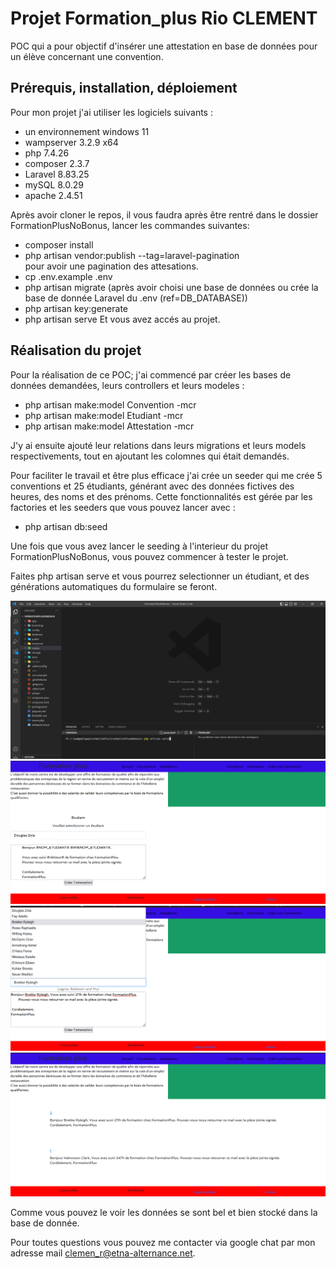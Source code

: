# Projet Formation_plus Rio CLEMENT

POC qui a pour objectif d'insérer une attestation en base de données pour un élève concernant une convention.

## Prérequis, installation, déploiement

Pour mon projet j'ai utiliser les logiciels suivants :

- un environnement windows 11
- wampserver 3.2.9 x64
- php 7.4.26
- composer 2.3.7
- Laravel 8.83.25
- mySQL 8.0.29
- apache 2.4.51

Après avoir cloner le repos, il vous faudra après être rentré dans le dossier FormationPlusNoBonus, lancer les commandes suivantes:

- composer install
- php artisan vendor:publish --tag=laravel-pagination  
  pour avoir une pagination des attesations.
- cp .env.example .env
- php artisan migrate (après avoir choisi une base de données ou crée la base de donnée Laravel du .env (ref=DB_DATABASE))
- php artisan key:generate
- php artisan serve
  Et vous avez accés au projet.

## Réalisation du projet

Pour la réalisation de ce POC; j'ai commencé par créer les bases de données demandées, leurs controllers et leurs modeles :

- php artisan make:model Convention -mcr
- php artisan make:model Etudiant -mcr
- php artisan make:model Attestation -mcr

J'y ai ensuite ajouté leur relations dans leurs migrations et leurs models respectivements, tout en ajoutant les colomnes qui était demandés.

Pour faciliter le travail et être plus efficace j'ai crée un seeder qui me crée 5 conventions et 25 étudiants, générant avec des données fictives des heures, des noms et des prénoms.
Cette fonctionnalités est gérée par les factories et les seeders que vous pouvez lancer avec :

- php artisan db:seed

Une fois que vous avez lancer le seeding à l'interieur du projet FormationPlusNoBonus, vous pouvez commencer à tester le projet.

Faites php artisan serve et vous pourrez selectionner un étudiant, et des générations automatiques du formulaire se feront.

![plot](imgReadMe/DemoProjet1.png)
![plot](imgReadMe/DemoProjet2.png)
![plot](imgReadMe/DemoProjet3.png)
![plot](imgReadMe/DemoProjet4.png)

Comme vous pouvez le voir les données se sont bel et bien stocké dans la base de donnée.

Pour toutes questions vous pouvez me contacter via google chat par mon adresse mail clemen_r@etna-alternance.net.
